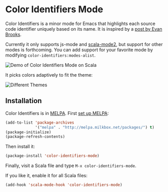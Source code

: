 # Color Identifiers Mode
Color Identifiers is a minor mode for Emacs that highlights each source code identifier uniquely based on its name. It is inspired by a [post by Evan Brooks](https://medium.com/p/3a6db2743a1e/).

Currently it only supports js-mode and [scala-mode2](https://github.com/hvesalai/scala-mode2), but support for other modes is forthcoming. You can add support for your favorite mode by modifying `color-identifiers:modes-alist`.

![Demo of Color Identifiers Mode on Scala](https://raw.github.com/ankurdave/color-identifiers-mode/gh-pages/demo.gif)

It picks colors adaptively to fit the theme:

![Different Themes](https://raw.github.com/ankurdave/color-identifiers-mode/gh-pages/themes.png)

## Installation
Color Identifiers is in [MELPA](https://github.com/milkypostman/melpa/pull/1416). First [set up MELPA](https://github.com/milkypostman/melpa#usage):

```lisp
(add-to-list 'package-archives
             '("melpa" . "http://melpa.milkbox.net/packages/") t)
(package-initialize)
(package-refresh-contents)
```

Then install it:

```lisp
(package-install 'color-identifiers-mode)
```

Finally, visit a Scala file and type `M-x color-identifiers-mode`.

If you like it, enable it for all Scala files:

```lisp
(add-hook 'scala-mode-hook 'color-identifiers-mode)
```
